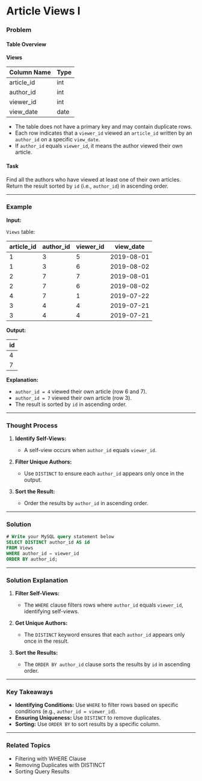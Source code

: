 # Article Views I

### Problem

#### Table Overview

**Views**

| Column Name   | Type |
|---------------|------|
| article_id    | int  |
| author_id     | int  |
| viewer_id     | int  |
| view_date     | date |

- The table does not have a primary key and may contain duplicate rows.
- Each row indicates that a `viewer_id` viewed an `article_id` written by an `author_id` on a specific `view_date`.
- If `author_id` equals `viewer_id`, it means the author viewed their own article.

#### Task
Find all the authors who have viewed at least one of their own articles. Return the result sorted by `id` (i.e., `author_id`) in ascending order.

---

### Example

**Input:**

`Views` table:

| article_id | author_id | viewer_id | view_date  |
|------------|-----------|-----------|------------|
| 1          | 3         | 5         | 2019-08-01 |
| 1          | 3         | 6         | 2019-08-02 |
| 2          | 7         | 7         | 2019-08-01 |
| 2          | 7         | 6         | 2019-08-02 |
| 4          | 7         | 1         | 2019-07-22 |
| 3          | 4         | 4         | 2019-07-21 |
| 3          | 4         | 4         | 2019-07-21 |

**Output:**

| id   |
|------|
| 4    |
| 7    |

**Explanation:**
- `author_id = 4` viewed their own article (row 6 and 7).
- `author_id = 7` viewed their own article (row 3).
- The result is sorted by `id` in ascending order.

---

### Thought Process

1. **Identify Self-Views:**
   - A self-view occurs when `author_id` equals `viewer_id`.

2. **Filter Unique Authors:**
   - Use `DISTINCT` to ensure each `author_id` appears only once in the output.

3. **Sort the Result:**
   - Order the results by `author_id` in ascending order.

---

### Solution

```sql
# Write your MySQL query statement below
SELECT DISTINCT author_id AS id
FROM Views 
WHERE author_id = viewer_id
ORDER BY author_id;
```

---

### Solution Explanation

1. **Filter Self-Views:**
   - The `WHERE` clause filters rows where `author_id` equals `viewer_id`, identifying self-views.

2. **Get Unique Authors:**
   - The `DISTINCT` keyword ensures that each `author_id` appears only once in the result.

3. **Sort the Results:**
   - The `ORDER BY author_id` clause sorts the results by `id` in ascending order.

---

### Key Takeaways

- **Identifying Conditions:** Use `WHERE` to filter rows based on specific conditions (e.g., `author_id = viewer_id`).
- **Ensuring Uniqueness:** Use `DISTINCT` to remove duplicates.
- **Sorting:** Use `ORDER BY` to sort results by a specific column.

---

### Related Topics
- Filtering with WHERE Clause
- Removing Duplicates with DISTINCT
- Sorting Query Results
